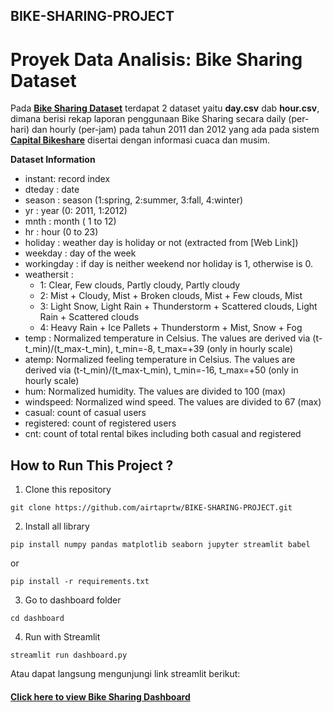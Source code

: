 ## BIKE-SHARING-PROJECT

# Proyek Data Analisis: Bike Sharing Dataset

Pada [**Bike Sharing Dataset**](https://www.kaggle.com/datasets/lakshmi25npathi/bike-sharing-dataset) terdapat 2 dataset yaitu **day.csv** dab **hour.csv**, dimana berisi rekap laporan penggunaan Bike Sharing secara daily (per-hari) dan hourly (per-jam) pada tahun 2011 dan 2012 yang ada pada sistem [**Capital Bikeshare**](https://capitalbikeshare.com) disertai dengan informasi cuaca dan musim.

**Dataset Information**

- instant: record index
- dteday : date
- season : season (1:spring, 2:summer, 3:fall, 4:winter)
- yr : year (0: 2011, 1:2012)
- mnth : month ( 1 to 12)
- hr : hour (0 to 23)
- holiday : weather day is holiday or not (extracted from [Web Link])
- weekday : day of the week
- workingday : if day is neither weekend nor holiday is 1, otherwise is 0.
- weathersit :
  - 1: Clear, Few clouds, Partly cloudy, Partly cloudy
  - 2: Mist + Cloudy, Mist + Broken clouds, Mist + Few clouds, Mist
  - 3: Light Snow, Light Rain + Thunderstorm + Scattered clouds, Light Rain + Scattered clouds
  - 4: Heavy Rain + Ice Pallets + Thunderstorm + Mist, Snow + Fog
- temp : Normalized temperature in Celsius. The values are derived via (t-t_min)/(t_max-t_min), t_min=-8, t_max=+39 (only in hourly scale)
- atemp: Normalized feeling temperature in Celsius. The values are derived via (t-t_min)/(t_max-t_min), t_min=-16, t_max=+50 (only in hourly scale)
- hum: Normalized humidity. The values are divided to 100 (max)
- windspeed: Normalized wind speed. The values are divided to 67 (max)
- casual: count of casual users
- registered: count of registered users
- cnt: count of total rental bikes including both casual and registered


## How to Run This Project ?

1. Clone this repository

```
git clone https://github.com/airtaprtw/BIKE-SHARING-PROJECT.git
```

2. Install all library

```
pip install numpy pandas matplotlib seaborn jupyter streamlit babel
```

or

```
pip install -r requirements.txt
```

3. Go to dashboard folder

```
cd dashboard
```

4. Run with Streamlit

```
streamlit run dashboard.py
```

Atau dapat langsung mengunjungi link streamlit berikut:
#### [**Click here to view Bike Sharing Dashboard**](https://bike-sharing-project-wfmm6rqwraoehygyhewf6s.streamlit.app/)
